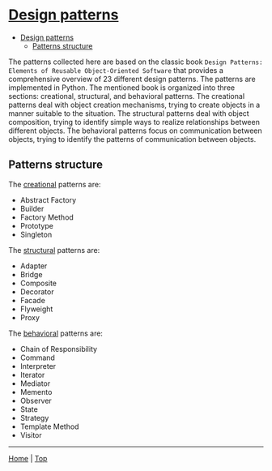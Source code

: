 # [Design patterns](#design-patterns)
- [Design patterns](#design-patterns)
  - [Patterns structure](#patterns-structure)

The patterns collected here are based on the classic book `Design Patterns: Elements of Reusable Object-Oriented Software` that provides a comprehensive overview of 23 different design patterns. The patterns are implemented in Python. The mentioned book is organized into three sections: creational, structural, and behavioral patterns. The creational patterns deal with object creation mechanisms, trying to create objects in a manner suitable to the situation. The structural patterns deal with object composition, trying to identify simple ways to realize relationships between different objects. The behavioral patterns focus on communication between objects, trying to identify the patterns of communication between objects.

## Patterns structure

The [creational](creational.md) patterns are:
- Abstract Factory
- Builder
- Factory Method
- Prototype
- Singleton

The [structural](structural.md) patterns are:
- Adapter
- Bridge
- Composite
- Decorator
- Facade
- Flyweight
- Proxy

The [behavioral](behavioral.md) patterns are:
- Chain of Responsibility
- Command
- Interpreter
- Iterator
- Mediator
- Memento
- Observer
- State
- Strategy
- Template Method
- Visitor

---

[Home](../README.md) | [Top](#design-patterns)
